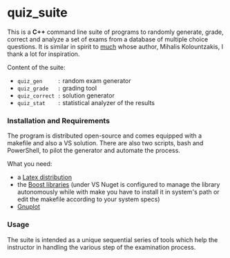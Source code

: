# quiz_suite

This is a **C++** command line suite of programs to randomly generate, grade, correct and analyze a set of exams from a database of multiple choice questions. It is similar in spirit to [much](http://mk.eigen-space.org/much/) whose author, Mihalis Kolountzakis, I thank a lot for inspiration.

Content of the suite:
- `quiz_gen     :` random exam generator
- `quiz_grade   :` grading tool
- `quiz_correct :` solution generator
- `quiz_stat    :` statistical analyzer of the results

### Installation and Requirements
The program is distributed open-source and comes equipped with a makefile and also a VS solution. There are also two scripts, bash and PowerShell, to pilot the generator and automate the process.

What you need:
- a [Latex distribution](https://www.tug.org/texlive/)
- the [Boost libraries](http://www.boost.org/) (under VS Nuget is configured to manage the library autonomously while with make you have to install it in system's path or edit the makefile according to your system specs)
- [Gnuplot](http://www.gnuplot.info/)

### Usage    

The suite is intended as a unique sequential series of tools which help the instructor in handling the various step of the examination process. 
